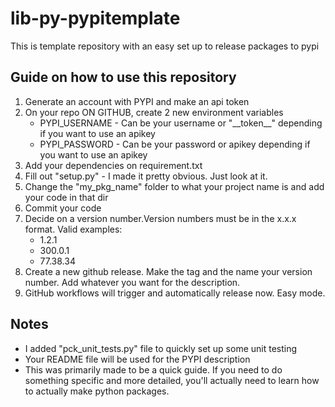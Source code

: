 # lib-py-pypitemplate
This is template repository with an easy set up to release packages to pypi

## Guide on how to use this repository
1. Generate an account with PYPI and make an api token
2. On your repo ON GITHUB, create 2 new environment variables
    - PYPI_USERNAME - Can be your username or "\_\_token\_\_" depending if you want to use an apikey
    - PYPI_PASSWORD - Can be your password or apikey depending if you want to use an apikey
3. Add your dependencies on requirement.txt
4. Fill out "setup.py" - I made it pretty obvious. Just look at it.
5. Change the "my_pkg_name" folder to what your project name is and add your code in that dir
6. Commit your code
7. Decide on a version number.Version numbers must be in the x.x.x format. Valid examples:
    - 1.2.1
    - 300.0.1
    - 77.38.34
8. Create a new github release. Make the tag and the name your version number. Add whatever you want for the description.
9. GitHub workflows will trigger and automatically release now. Easy mode.


## Notes
- I added "pck_unit_tests.py" file to quickly set up some unit testing
- Your README file will be used for the PYPI description
- This was primarily made to be a quick guide. If you need to do something specific and more detailed, you'll actually need to learn how to actually make python packages.
